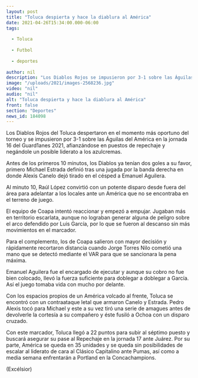 ```yaml
---
layout: post
title: "Toluca despierta y hace la diablura al América"
date: 2021-04-26T15:34:00.000-06:00
tags:
  
  - Toluca
  
  - Futbol
  
  - deportes
  
author: nil
description: "Los Diablos Rojos se impusieron por 3-1 sobre las Águilas y se afianzaron en los puestos de repechaje, negándole la cima a los azulcremas"
image: "/uploads/2021/images-2568236.jpg"
video: "nil"
audio: "nil"
alt: "Toluca despierta y hace la diablura al América"
front: false
section: "Deportes"
news_id: 184098
---
```


Los Diablos Rojos del Toluca despertaron en el momento más oportuno del torneo y se impusieron por 3-1 sobre las Águilas del América en la jornada 16 del Guard1anes 2021, afianzándose en puestos de repechaje y negándole un posible liderato a los azulcremas.

Antes de los primeros 10 minutos, los Diablos ya tenían dos goles a su favor, primero Michael Estrada definió tras una jugada por la banda derecha en donde Alexis Canelo dejó tirado en el césped a Emanuel Aguilera.

Al minuto 10, Raúl López convirtió con un potente disparo desde fuera del área para adelantar a los locales ante un América que no se encontraba en el terreno de juego.

El equipo de Coapa intentó reaccionar y empezó a empujar. Jugaban más en territorio escarlata, aunque no lograban generar alguna de peligro sobre el arco defendido por Luis García, por lo que se fueron al descanso sin más movimientos en el marcador.

Para el complemento, los de Coapa salieron con mayor decisión y rápidamente recortaron distancia cuando Jorge Torres Nilo cometió una mano que se detectó mediante el VAR para que se sancionara la pena máxima.

Emanuel Aguilera fue el encargado de ejecutar y aunque su cobro no fue bien colocado, llevó la fuerza suficiente para doblegar a doblegar a García. Así el juego tomaba vida con mucho por delante.

Con los espacios propios de un América volcado al frente, Toluca se encontró con un contraataque letal que armaron Canelo y Estrada. Pedro Alexis tocó para Michael y este a su vez tiró una serie de amagues antes de devolverle la cortesía a su compañero y éste fusiló a Ochoa con un disparo cruzado.

Con este marcador, Toluca llegó a 22 puntos para subir al séptimo puesto y buscará asegurar su pase al Repechaje en la jornada 17 ante Juárez. Por su parte, América se queda en 35 unidades y se queda sin posibilidades de escalar al liderato de cara al Clásico Capitalino ante Pumas, así como a media semana enfrentarán a Portland en la Concachampions.

(Excélsior)